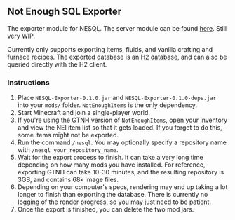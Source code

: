 ## Not Enough SQL Exporter

The exporter module for NESQL. The server module can be found
[here](https://github.com/D-Cysteine/nesql-server). Still very WIP.

Currently only supports exporting items, fluids, and vanilla crafting and
furnace recipes. The exported database is an
[H2 database](http://www.h2database.com/html/main.html), and can also be queried
directly with the H2 client.

### Instructions

1. Place `NESQL-Exporter-0.1.0.jar` and `NESQL-Exporter-0.1.0-deps.jar` into
   your `mods/` folder. `NotEnoughItems` is the only dependency.
2. Start Minecraft and join a single-player world.
3. If you're using the GTNH version of `NotEnoughItems`, open your inventory and
   view the NEI item list so that it gets loaded. If you forget to do this, some
   items might not be exported.
4. Run the command `/nesql`. You may optionally specify a repository name with
   `/nesql your_repository_name`.
5. Wait for the export process to finish. It can take a very long time depending
   on how many mods you have installed. For reference, exporting GTNH can take
   10-30 minutes, and the resulting repository is 3GB, and contains 68k image
   files.
6. Depending on your computer's specs, rendering may end up taking a lot longer
   to finish than exporting the database. There is currently no logging of the
   render progress, so you may just need to be patient.
7. Once the export is finished, you can delete the two mod jars.
